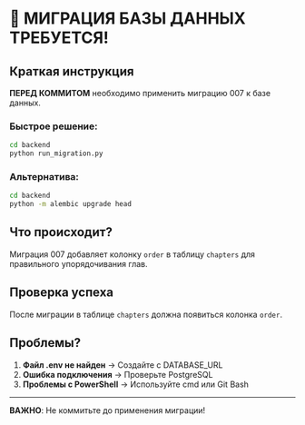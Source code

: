 # 🚨 МИГРАЦИЯ БАЗЫ ДАННЫХ ТРЕБУЕТСЯ!

## Краткая инструкция

**ПЕРЕД КОММИТОМ** необходимо применить миграцию 007 к базе данных.

### Быстрое решение:
```bash
cd backend
python run_migration.py
```

### Альтернатива:
```bash
cd backend
python -m alembic upgrade head
```

## Что происходит?

Миграция 007 добавляет колонку `order` в таблицу `chapters` для правильного упорядочивания глав.

## Проверка успеха

После миграции в таблице `chapters` должна появиться колонка `order`.

## Проблемы?

1. **Файл .env не найден** → Создайте с DATABASE_URL
2. **Ошибка подключения** → Проверьте PostgreSQL
3. **Проблемы с PowerShell** → Используйте cmd или Git Bash

---

**ВАЖНО**: Не коммитьте до применения миграции!

